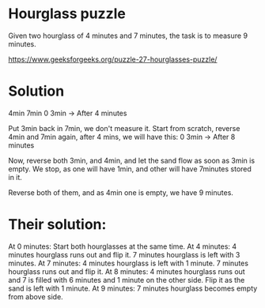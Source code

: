 # Hourglass puzzle

Given two hourglass of 4 minutes and 7 minutes, the task is to measure 9 minutes.

https://www.geeksforgeeks.org/puzzle-27-hourglasses-puzzle/

# Solution
4min 7min
0 3min -> After 4 minutes

Put 3min back in 7min, we don't measure it.
Start from scratch, reverse 4min and 7min again,
after 4 mins, we will have this:
0 3min -> After 8 minutes

Now, reverse both 3min, and 4min,
and let the sand flow
as soon as 3min is empty.
We stop, as 
one will have 1min, and other will have 7minutes stored in it.

Reverse both of them, and as 4min one is empty, we have 9 minutes.

# Their solution:
At 0 minutes: Start both hourglasses at the same time.
At 4 minutes: 4 minutes hourglass runs out and flip it. 7 minutes hourglass is left with 3 minutes.
At 7 minutes: 4 minutes hourglass is left with 1 minute. 7 minutes hourglass runs out and flip it.
At 8 minutes: 4 minutes hourglass runs out and 7 is filled with 6 minutes and 1 minute on the other side. Flip it as the sand is left with 1 minute.
At 9 minutes: 7 minutes hourglass becomes empty from above side.

